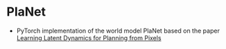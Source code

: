 # PlaNet

- PyTorch implementation of the world model PlaNet based on the paper [Learning Latent Dynamics for Planning from Pixels](https://arxiv.org/pdf/1811.04551.pdf)
